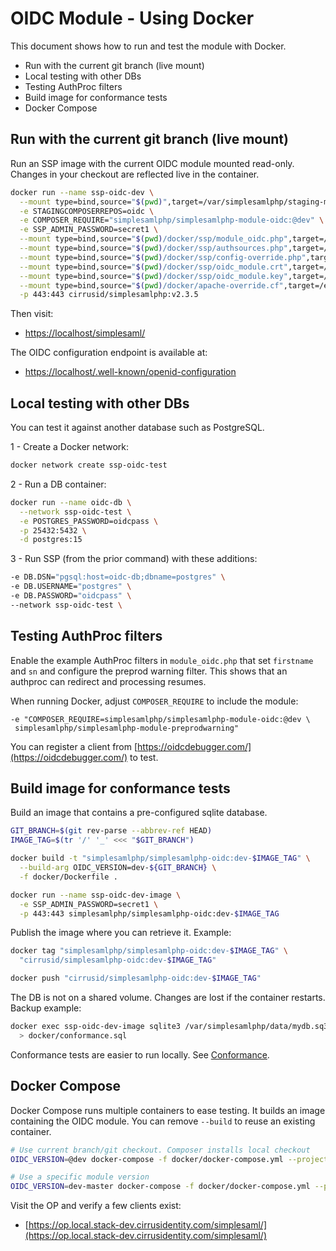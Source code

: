 # OIDC Module - Using Docker

This document shows how to run and test the module with Docker.

- Run with the current git branch (live mount)
- Local testing with other DBs
- Testing AuthProc filters
- Build image for conformance tests
- Docker Compose

## Run with the current git branch (live mount)

Run an SSP image with the current OIDC module mounted read-only. Changes
in your checkout are reflected live in the container.

```bash
docker run --name ssp-oidc-dev \
  --mount type=bind,source="$(pwd)",target=/var/simplesamlphp/staging-modules/oidc,readonly \
  -e STAGINGCOMPOSERREPOS=oidc \
  -e COMPOSER_REQUIRE="simplesamlphp/simplesamlphp-module-oidc:@dev" \
  -e SSP_ADMIN_PASSWORD=secret1 \
  --mount type=bind,source="$(pwd)/docker/ssp/module_oidc.php",target=/var/simplesamlphp/config/module_oidc.php,readonly \
  --mount type=bind,source="$(pwd)/docker/ssp/authsources.php",target=/var/simplesamlphp/config/authsources.php,readonly \
  --mount type=bind,source="$(pwd)/docker/ssp/config-override.php",target=/var/simplesamlphp/config/config-override.php,readonly \
  --mount type=bind,source="$(pwd)/docker/ssp/oidc_module.crt",target=/var/simplesamlphp/cert/oidc_module.crt,readonly \
  --mount type=bind,source="$(pwd)/docker/ssp/oidc_module.key",target=/var/simplesamlphp/cert/oidc_module.key,readonly \
  --mount type=bind,source="$(pwd)/docker/apache-override.cf",target=/etc/apache2/sites-enabled/ssp-override.cf,readonly \
  -p 443:443 cirrusid/simplesamlphp:v2.3.5
```

Then visit:

- [https://localhost/simplesaml/](https://localhost/simplesaml/)

The OIDC configuration endpoint is available at:

- [https://localhost/.well-known/openid-configuration](https://localhost/.well-known/openid-configuration)

## Local testing with other DBs

You can test it against another database such as PostgreSQL.

1 - Create a Docker network:

```bash
docker network create ssp-oidc-test
```

2 - Run a DB container:

```bash
docker run --name oidc-db \
  --network ssp-oidc-test \
  -e POSTGRES_PASSWORD=oidcpass \
  -p 25432:5432 \
  -d postgres:15
```

3 - Run SSP (from the prior command) with these additions:

```bash
-e DB.DSN="pgsql:host=oidc-db;dbname=postgres" \
-e DB.USERNAME="postgres" \
-e DB.PASSWORD="oidcpass" \
--network ssp-oidc-test \
```

## Testing AuthProc filters

Enable the example AuthProc filters in `module_oidc.php` that set
`firstname` and `sn` and configure the preprod warning filter. This shows
that an authproc can redirect and processing resumes.

When running Docker, adjust `COMPOSER_REQUIRE` to include the module:

```text
-e "COMPOSER_REQUIRE=simplesamlphp/simplesamlphp-module-oidc:@dev \
 simplesamlphp/simplesamlphp-module-preprodwarning"
```

You can register a client from
[https://oidcdebugger.com/](https://oidcdebugger.com/) to test.

## Build image for conformance tests

Build an image that contains a pre-configured sqlite database.

```bash
GIT_BRANCH=$(git rev-parse --abbrev-ref HEAD)
IMAGE_TAG=$(tr '/' '_' <<< "$GIT_BRANCH")

docker build -t "simplesamlphp/simplesamlphp-oidc:dev-$IMAGE_TAG" \
  --build-arg OIDC_VERSION=dev-${GIT_BRANCH} \
  -f docker/Dockerfile .

docker run --name ssp-oidc-dev-image \
  -e SSP_ADMIN_PASSWORD=secret1 \
  -p 443:443 simplesamlphp/simplesamlphp-oidc:dev-$IMAGE_TAG
```

Publish the image where you can retrieve it. Example:

```bash
docker tag "simplesamlphp/simplesamlphp-oidc:dev-$IMAGE_TAG" \
  "cirrusid/simplesamlphp-oidc:dev-$IMAGE_TAG"

docker push "cirrusid/simplesamlphp-oidc:dev-$IMAGE_TAG"
```

The DB is not on a shared volume. Changes are lost if the container
restarts. Backup example:

```bash
docker exec ssp-oidc-dev-image sqlite3 /var/simplesamlphp/data/mydb.sq3 '.dump' \
  > docker/conformance.sql
```

Conformance tests are easier to run locally. See [Conformance](5-oidc-conformance.md).

## Docker Compose

Docker Compose runs multiple containers to ease testing. It builds an
image containing the OIDC module. You can remove `--build` to reuse an
existing container.

```bash
# Use current branch/git checkout. Composer installs local checkout
OIDC_VERSION=@dev docker-compose -f docker/docker-compose.yml --project-directory . up --build

# Use a specific module version
OIDC_VERSION=dev-master docker-compose -f docker/docker-compose.yml --project-directory . up --build
```

Visit the OP and verify a few clients exist:

- [https://op.local.stack-dev.cirrusidentity.com/simplesaml/](https://op.local.stack-dev.cirrusidentity.com/simplesaml/)
